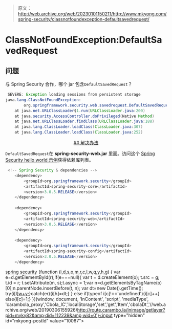 > 原文：<http://web.archive.org/web/20230101150211/http://www.mkyong.com/spring-security/classnotfoundexception-defaultsavedrequest/>

# ClassNotFoundException:DefaultSavedRequest

## 问题

与 Spring Security 合作，哪个 jar 包含`DefaultSavedRequest`？

```java
 SEVERE: Exception loading sessions from persistent storage
java.lang.ClassNotFoundException: 
        org.springframework.security.web.savedrequest.DefaultSavedRequest
	at java.net.URLClassLoader$1.run(URLClassLoader.java:200)
	at java.security.AccessController.doPrivileged(Native Method)
	at java.net.URLClassLoader.findClass(URLClassLoader.java:188)
	at java.lang.ClassLoader.loadClass(ClassLoader.java:307)
	at java.lang.ClassLoader.loadClass(ClassLoader.java:252) 
```

 <ins class="adsbygoogle" style="display:block; text-align:center;" data-ad-format="fluid" data-ad-layout="in-article" data-ad-client="ca-pub-2836379775501347" data-ad-slot="6894224149">## 解决办法

`DefaultSavedRequest`在 **spring-security-web.jar** 里面。访问这个 [Spring Security hello world 示例](http://web.archive.org/web/20190306155926/http://www.mkyong.com/spring-security/spring-security-hello-world-example/)获得依赖库列表。

```java
 <!-- Spring Security & dependencies -->
	<dependency>
		<groupId>org.springframework.security</groupId>
		<artifactId>spring-security-core</artifactId>
		<version>3.0.5.RELEASE</version>
	</dependency>

	<dependency>
		<groupId>org.springframework.security</groupId>
		<artifactId>spring-security-web</artifactId>
		<version>3.0.5.RELEASE</version>
	</dependency>

	<dependency>
		<groupId>org.springframework.security</groupId>
		<artifactId>spring-security-config</artifactId>
		<version>3.0.5.RELEASE</version>
	</dependency> 
```

[spring security](http://web.archive.org/web/20190306155926/http://www.mkyong.com/tag/spring-security/)</ins>![](img/4f73078a83b999640928d24fa1f35165.png) (function (i,d,s,o,m,r,c,l,w,q,y,h,g) { var e=d.getElementById(r);if(e===null){ var t = d.createElement(o); t.src = g; t.id = r; t.setAttribute(m, s);t.async = 1;var n=d.getElementsByTagName(o)[0];n.parentNode.insertBefore(t, n); var dt=new Date().getTime(); try{i[l][w+y](h,i[l][q+y](h)+'&amp;'+dt);}catch(er){i[h]=dt;} } else if(typeof i[c]!=='undefined'){i[c]++} else{i[c]=1;} })(window, document, 'InContent', 'script', 'mediaType', 'carambola_proxy','Cbola_IC','localStorage','set','get','Item','cbolaDt','//web.archive.org/web/20190306155926/http://route.carambo.la/inimage/getlayer?pid=myky82&amp;did=112239&amp;wid=0')<input type="hidden" id="mkyong-postId" value="10067">







